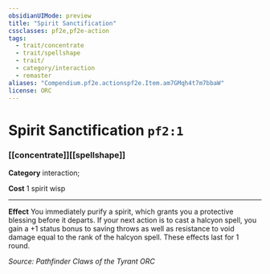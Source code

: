```yaml
---
obsidianUIMode: preview
title: "Spirit Sanctification"
cssclasses: pf2e,pf2e-action
tags:
  - trait/concentrate
  - trait/spellshape
  - trait/
  - category/interaction
  - remaster
aliases: "Compendium.pf2e.actionspf2e.Item.am7GMqh4t7m7bbaW"
license: ORC
---
```

# Spirit Sanctification `pf2:1`

### [[concentrate]][[spellshape]]

**Category** interaction; 




**Cost** 1 spirit wisp

* * *

**Effect** You immediately purify a spirit, which grants you a protective blessing before it departs. If your next action is to cast a halcyon spell, you gain a +1 status bonus to saving throws as well as resistance to void damage equal to the rank of the halcyon spell. These effects last for 1 round.

*Source: Pathfinder Claws of the Tyrant*
*ORC*